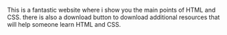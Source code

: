 This is a fantastic website where i show you the main points of HTML and CSS.  there is also a download button to download additional resources that will help someone learn HTML and CSS.
